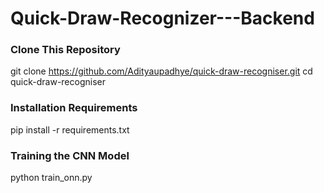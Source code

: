 # Quick-Draw-Recognizer---Backend

### Clone This Repository  

git clone https://github.com/Adityaupadhye/quick-draw-recogniser.git
cd quick-draw-recogniser  


### Installation Requirements 

pip install -r requirements.txt  

### Training the CNN Model  

python train_onn.py
